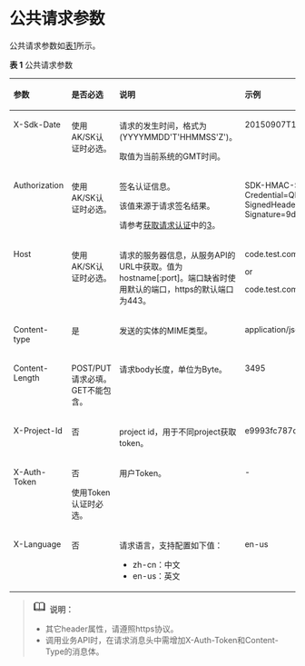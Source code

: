 # 公共请求参数<a name="dli_02_0012"></a>

公共请求参数如[表1](#table79201754125516)所示。

**表 1**  公共请求参数

<a name="table79201754125516"></a>
<table><thead align="left"><tr id="row11921754105516"><th class="cellrowborder" valign="top" width="20.77%" id="mcps1.2.5.1.1"><p id="p59213540553"><a name="p59213540553"></a><a name="p59213540553"></a>参数</p>
</th>
<th class="cellrowborder" valign="top" width="17.31%" id="mcps1.2.5.1.2"><p id="p26894511163327"><a name="p26894511163327"></a><a name="p26894511163327"></a>是否必选</p>
</th>
<th class="cellrowborder" valign="top" width="33.97%" id="mcps1.2.5.1.3"><p id="p3921195414551"><a name="p3921195414551"></a><a name="p3921195414551"></a>说明</p>
</th>
<th class="cellrowborder" valign="top" width="27.950000000000003%" id="mcps1.2.5.1.4"><p id="p19221354195519"><a name="p19221354195519"></a><a name="p19221354195519"></a>示例</p>
</th>
</tr>
</thead>
<tbody><tr id="row4922165425514"><td class="cellrowborder" valign="top" width="20.77%" headers="mcps1.2.5.1.1 "><p id="p1092217544553"><a name="p1092217544553"></a><a name="p1092217544553"></a>X-Sdk-Date</p>
</td>
<td class="cellrowborder" valign="top" width="17.31%" headers="mcps1.2.5.1.2 "><p id="p25685995163327"><a name="p25685995163327"></a><a name="p25685995163327"></a>使用AK/SK认证时必选。</p>
</td>
<td class="cellrowborder" valign="top" width="33.97%" headers="mcps1.2.5.1.3 "><p id="p17922754135519"><a name="p17922754135519"></a><a name="p17922754135519"></a>请求的发生时间，格式为(YYYYMMDD'T'HHMMSS'Z')。</p>
<p id="p159221054135519"><a name="p159221054135519"></a><a name="p159221054135519"></a>取值为当前系统的GMT时间。</p>
</td>
<td class="cellrowborder" valign="top" width="27.950000000000003%" headers="mcps1.2.5.1.4 "><p id="p1392205415555"><a name="p1392205415555"></a><a name="p1392205415555"></a>20150907T101459Z</p>
</td>
</tr>
<tr id="row19221554195519"><td class="cellrowborder" valign="top" width="20.77%" headers="mcps1.2.5.1.1 "><p id="p209229541553"><a name="p209229541553"></a><a name="p209229541553"></a>Authorization</p>
</td>
<td class="cellrowborder" valign="top" width="17.31%" headers="mcps1.2.5.1.2 "><p id="p1717835163327"><a name="p1717835163327"></a><a name="p1717835163327"></a>使用AK/SK认证时必选。</p>
</td>
<td class="cellrowborder" valign="top" width="33.97%" headers="mcps1.2.5.1.3 "><p id="p119221548555"><a name="p119221548555"></a><a name="p119221548555"></a>签名认证信息。</p>
<p id="p89221654115512"><a name="p89221654115512"></a><a name="p89221654115512"></a>该值来源于请求签名结果。</p>
<p id="p7922454185514"><a name="p7922454185514"></a><a name="p7922454185514"></a>请参考<a href="获取请求认证.md">获取请求认证</a>中的<a href="获取请求认证.md#li17139904216">3</a>。</p>
</td>
<td class="cellrowborder" valign="top" width="27.950000000000003%" headers="mcps1.2.5.1.4 "><p id="p892313542557"><a name="p892313542557"></a><a name="p892313542557"></a>SDK-HMAC-SHA256 Credential=QRUP2R3QFNAOVAWMYHZW/20160202/northchina/test/sdk_request, SignedHeaders=host;x-sdk-date, Signature=9d8b56b055c0e1f7a9498d881a7cb726be91b4f0cde1773b0b1557e987a480ce</p>
</td>
</tr>
<tr id="row149231854175512"><td class="cellrowborder" valign="top" width="20.77%" headers="mcps1.2.5.1.1 "><p id="p2923754185510"><a name="p2923754185510"></a><a name="p2923754185510"></a>Host</p>
</td>
<td class="cellrowborder" valign="top" width="17.31%" headers="mcps1.2.5.1.2 "><p id="p44342733163327"><a name="p44342733163327"></a><a name="p44342733163327"></a>使用AK/SK认证时必选。</p>
</td>
<td class="cellrowborder" valign="top" width="33.97%" headers="mcps1.2.5.1.3 "><p id="p992311547556"><a name="p992311547556"></a><a name="p992311547556"></a>请求的服务器信息，从服务API的URL中获取。值为hostname[:port]。端口缺省时使用默认的端口，https的默认端口为443。</p>
</td>
<td class="cellrowborder" valign="top" width="27.950000000000003%" headers="mcps1.2.5.1.4 "><p id="p159230543556"><a name="p159230543556"></a><a name="p159230543556"></a>code.test.com</p>
<p id="p109234542551"><a name="p109234542551"></a><a name="p109234542551"></a>or</p>
<p id="p392375455515"><a name="p392375455515"></a><a name="p392375455515"></a>code.test.com:443</p>
</td>
</tr>
<tr id="row79237543552"><td class="cellrowborder" valign="top" width="20.77%" headers="mcps1.2.5.1.1 "><p id="p169233543553"><a name="p169233543553"></a><a name="p169233543553"></a>Content-type</p>
</td>
<td class="cellrowborder" valign="top" width="17.31%" headers="mcps1.2.5.1.2 "><p id="p46489469163327"><a name="p46489469163327"></a><a name="p46489469163327"></a>是</p>
</td>
<td class="cellrowborder" valign="top" width="33.97%" headers="mcps1.2.5.1.3 "><p id="p9924145419555"><a name="p9924145419555"></a><a name="p9924145419555"></a>发送的实体的MIME类型。</p>
</td>
<td class="cellrowborder" valign="top" width="27.950000000000003%" headers="mcps1.2.5.1.4 "><p id="p892485455512"><a name="p892485455512"></a><a name="p892485455512"></a>application/json</p>
</td>
</tr>
<tr id="row792415547558"><td class="cellrowborder" valign="top" width="20.77%" headers="mcps1.2.5.1.1 "><p id="p292485445514"><a name="p292485445514"></a><a name="p292485445514"></a>Content-Length</p>
</td>
<td class="cellrowborder" valign="top" width="17.31%" headers="mcps1.2.5.1.2 "><p id="p846764163327"><a name="p846764163327"></a><a name="p846764163327"></a>POST/PUT请求必填。 GET不能包含。</p>
</td>
<td class="cellrowborder" valign="top" width="33.97%" headers="mcps1.2.5.1.3 "><p id="p49241154125519"><a name="p49241154125519"></a><a name="p49241154125519"></a>请求body长度，单位为Byte。</p>
</td>
<td class="cellrowborder" valign="top" width="27.950000000000003%" headers="mcps1.2.5.1.4 "><p id="p17924165410550"><a name="p17924165410550"></a><a name="p17924165410550"></a>3495</p>
</td>
</tr>
<tr id="row992415411552"><td class="cellrowborder" valign="top" width="20.77%" headers="mcps1.2.5.1.1 "><p id="p10924195425517"><a name="p10924195425517"></a><a name="p10924195425517"></a>X-Project-Id</p>
</td>
<td class="cellrowborder" valign="top" width="17.31%" headers="mcps1.2.5.1.2 "><p id="p13311671163327"><a name="p13311671163327"></a><a name="p13311671163327"></a>否</p>
</td>
<td class="cellrowborder" valign="top" width="33.97%" headers="mcps1.2.5.1.3 "><p id="p109241754195514"><a name="p109241754195514"></a><a name="p109241754195514"></a>project id，用于不同project获取token。</p>
</td>
<td class="cellrowborder" valign="top" width="27.950000000000003%" headers="mcps1.2.5.1.4 "><p id="p492412541555"><a name="p492412541555"></a><a name="p492412541555"></a>e9993fc787d94b6c886cbaa340f9c0f4</p>
</td>
</tr>
<tr id="row159249542557"><td class="cellrowborder" valign="top" width="20.77%" headers="mcps1.2.5.1.1 "><p id="p592417544553"><a name="p592417544553"></a><a name="p592417544553"></a>X-Auth-Token</p>
</td>
<td class="cellrowborder" valign="top" width="17.31%" headers="mcps1.2.5.1.2 "><p id="p40531903163327"><a name="p40531903163327"></a><a name="p40531903163327"></a>否</p>
<p id="p29242815163327"><a name="p29242815163327"></a><a name="p29242815163327"></a>使用Token认证时必选。</p>
</td>
<td class="cellrowborder" valign="top" width="33.97%" headers="mcps1.2.5.1.3 "><p id="p139251754155514"><a name="p139251754155514"></a><a name="p139251754155514"></a>用户Token。</p>
</td>
<td class="cellrowborder" valign="top" width="27.950000000000003%" headers="mcps1.2.5.1.4 "><p id="p179251254145510"><a name="p179251254145510"></a><a name="p179251254145510"></a>-</p>
</td>
</tr>
<tr id="row1092516548559"><td class="cellrowborder" valign="top" width="20.77%" headers="mcps1.2.5.1.1 "><p id="p159253541550"><a name="p159253541550"></a><a name="p159253541550"></a>X-Language</p>
</td>
<td class="cellrowborder" valign="top" width="17.31%" headers="mcps1.2.5.1.2 "><p id="p44502271163327"><a name="p44502271163327"></a><a name="p44502271163327"></a>否</p>
</td>
<td class="cellrowborder" valign="top" width="33.97%" headers="mcps1.2.5.1.3 "><p id="p17925145417553"><a name="p17925145417553"></a><a name="p17925145417553"></a>请求语言，支持配置如下值：</p>
<a name="ul139258543555"></a><a name="ul139258543555"></a><ul id="ul139258543555"><li>zh-cn：中文</li><li>en-us：英文</li></ul>
</td>
<td class="cellrowborder" valign="top" width="27.950000000000003%" headers="mcps1.2.5.1.4 "><p id="p1192655413551"><a name="p1192655413551"></a><a name="p1192655413551"></a>en-us</p>
</td>
</tr>
</tbody>
</table>

>![](public_sys-resources/icon-note.gif) **说明：**   
>-   其它header属性，请遵照https协议。  
>-   调用业务API时，在请求消息头中需增加X-Auth-Token和Content-Type的消息体。  

